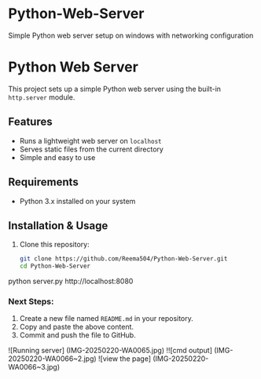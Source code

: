 # Python-Web-Server
Simple Python web server setup on windows with networking configuration 
# Python Web Server

This project sets up a simple Python web server using the built-in `http.server` module.

## Features
- Runs a lightweight web server on `localhost`
- Serves static files from the current directory
- Simple and easy to use

## Requirements
- Python 3.x installed on your system

## Installation & Usage
1. Clone this repository:
   ```bash
   git clone https://github.com/Reema504/Python-Web-Server.git
   cd Python-Web-Server
 python server.py
 http://localhost:8080


### **Next Steps:**  
1. Create a new file named `README.md` in your repository.  
2. Copy and paste the above content.  
3. Commit and push the file to GitHub.  


![Running server] (IMG-20250220-WA0065.jpg)
!![cmd output] (IMG-20250220-WA0066~2.jpg)
![view the page] (IMG-20250220-WA0066~3.jpg)
